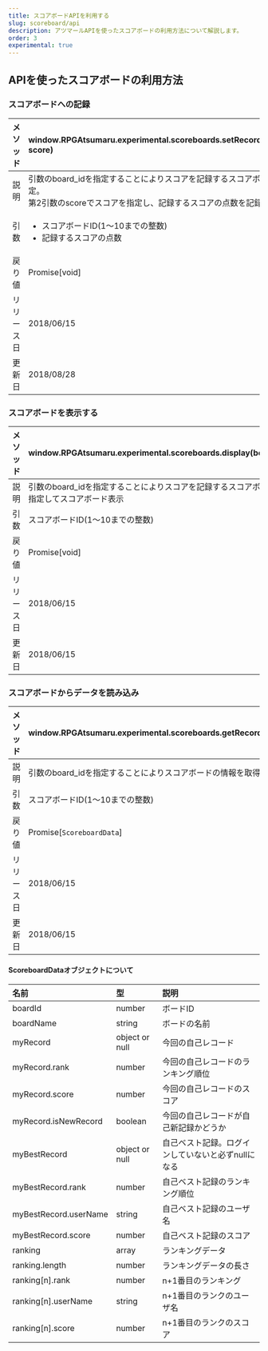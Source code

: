 ```yaml
---
title: スコアボードAPIを利用する
slug: scoreboard/api
description: アツマールAPIを使ったスコアボードの利用方法について解説します。
order: 3
experimental: true
---
```


## APIを使ったスコアボードの利用方法

### スコアボードへの記録
メソッド | window.RPGAtsumaru.experimental.scoreboards.setRecord(board_id, score)
:---|:---
説明 | 引数のboard_idを指定することによりスコアを記録するスコアボードを指定。<br>第2引数のscoreでスコアを指定し、記録するスコアの点数を記録。
引数 | <ul><li>スコアボードID(1〜10までの整数)</li><li>記録するスコアの点数</li></ul>
戻り値 | Promise[void]
リリース日 | 2018/06/15
更新日 | 2018/08/28


### スコアボードを表示する
メソッド | window.RPGAtsumaru.experimental.scoreboards.display(board_id)
:---|:---
説明 | 引数のboard_idを指定することによりスコアを記録するスコアボードを指定してスコアボード表示
引数 | スコアボードID(1〜10までの整数)
戻り値 | Promise[void]
リリース日 | 2018/06/15
更新日 | 2018/06/15

### スコアボードからデータを読み込み
メソッド | window.RPGAtsumaru.experimental.scoreboards.getRecords(board_id)
:---|:---
説明 | 引数のboard_idを指定することによりスコアボードの情報を取得
引数 | スコアボードID(1〜10までの整数)
戻り値 | Promise[<code>ScoreboardData</code>]
リリース日 | 2018/06/15
更新日 | 2018/06/15

#### ScoreboardDataオブジェクトについて
名前 | 型 | 説明
:---|:---|:---
boardId | number | ボードID
boardName | string | ボードの名前
myRecord | object or null | 今回の自己レコード
myRecord.rank | number | 今回の自己レコードのランキング順位
myRecord.score | number | 今回の自己レコードのスコア
myRecord.isNewRecord | boolean | 今回の自己レコードが自己新記録かどうか
myBestRecord | object or null | 自己ベスト記録。ログインしていないと必ずnullになる
myBestRecord.rank | number | 自己ベスト記録のランキング順位
myBestRecord.userName | string | 自己ベスト記録のユーザ名
myBestRecord.score | number | 自己ベスト記録のスコア
ranking | array | ランキングデータ
ranking.length | number | ランキングデータの長さ
ranking[n].rank | number | n+1番目のランキング
ranking[n].userName | string | n+1番目のランクのユーザ名
ranking[n].score | number | n+1番目のランクのスコア
